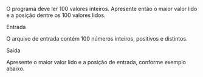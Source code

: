 O programa deve ler 100 valores inteiros. Apresente então o maior valor lido e a posição dentre os 100 valores lidos.

Entrada

O arquivo de entrada contém 100 números inteiros, positivos e distintos.

Saída

Apresente o maior valor lido e a posição de entrada, conforme exemplo abaixo.

